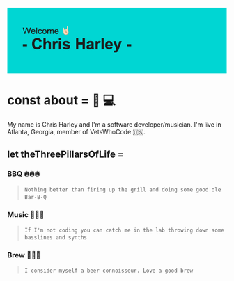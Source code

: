 ![GitHub Logo](https://github.com/charley81/charley81/blob/master/header.png?raw=true)

# const about = 🎹 💻 
My name is Chris Harley and I'm a software developer/musician. I'm live in Atlanta, Georgia, member of VetsWhoCode 🇺🇸. 

## let theThreePillarsOfLife =
### **BBQ** 🔥🔥🔥
  > `Nothing better than firing up the grill and doing some good ole Bar-B-Q`

### **Music** 🎹🎸🎤
> `If I'm not coding you can catch me in the lab throwing down some basslines and synths`

### **Brew** 🍺🍻🍺
> `I consider myself a beer connoisseur. Love a good brew`

